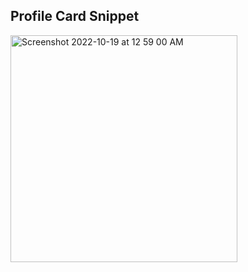 ## Profile Card Snippet

<img width="363" alt="Screenshot 2022-10-19 at 12 59 00 AM" src="https://user-images.githubusercontent.com/68178609/197008490-12be8793-c2e4-49b8-9648-09996a1c46d4.png">
